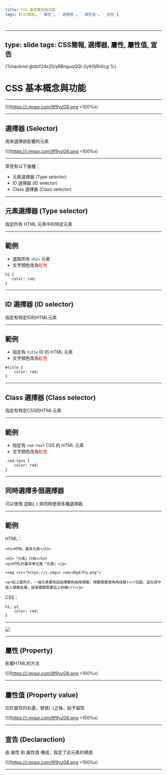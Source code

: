 ```yaml
---
title: CSS 基本概念與功能
tags: [CSS簡報, ' 屬性', ' 選擇器', ' 屬性值', ' 宣告']

---
```


---
type: slide
tags: CSS簡報, 選擇器, 屬性, 屬性值, 宣告
---

{%hackmd @dzif24x25/yRBnguqQQl-2ylH1j5h0cg %}

# CSS 基本概念與功能

---

![](https://i.imgur.com/9f9yzG6.png =100%x)

---

## 選擇器 (Selector)

用來選擇欲影響的元素

![](https://i.imgur.com/9f9yzG6.png =100%x)

---

常見有以下幾種：
* 元素選擇器 (Type selector)
* ID 選擇器 (ID selector)
* Class 選擇器 (Class selector)

---

## 元素選擇器 (Type selector)

指定所有 HTML 元素中的特定元素

---

## 範例
* 選取所有 `<h1>` 元素
* 文字顏色改為<font style="color: red;">紅色</font>

```css=
h1 {
   color: red; 
}
```

---

## ID 選擇器 (ID selector)

指定有特定ID的HTML元素

---

## 範例
* 指定有 `title` ID 的 HTML 元素
* 文字顏色改為<font style="color: red;">紅色</font>

```css=
#title {
    color: red;
}
```

---

## Class 選擇器 (Class selector)

指定有特定CSS的HTML元素

---

## 範例

* 指定有 `red-text` CSS 的 HTML 元素
* 文字顏色改為<font style="color: red;">紅色</font>

```css=
.red-text {
    color: red;
}
```

---

## 同時選擇多個選擇器

可以使用 逗點(`,`) 來同時使用多種選擇器

---

## 範例

HTML：
```htmlembedded=
<h1>HTML 基本元素</h1>

<h2>「元素」介紹</h2>
<p>HTML的基本單位是「元素」</p>

<img src="https://i.imgur.com/d6pE7Fq.png">

<p>如上圖所示，一個元素要有起始標籤和結尾標籤，標籤需要使用角括號(<>)包圍，並在其中放入標籤名稱，結尾標籤需要加上斜線(/)</p>
```

CSS：
```css=
h1, p{
    color: red;
}
```

---

![](https://i.imgur.com/uqoqjHc.png)

---

## 屬性 (Property)

影響HTML的方法

![](https://i.imgur.com/9f9yzG6.png =100%x)

---

## 屬性值 (Property value)

位於屬性的右邊，冒號(`:`)之後，給予屬性

![](https://i.imgur.com/9f9yzG6.png =100%x)

---

## 宣告 (Declaraction)

由 屬性 和 屬性值 構成，指定了此元素的樣貌

![](https://i.imgur.com/9f9yzG6.png =100%x)

---

